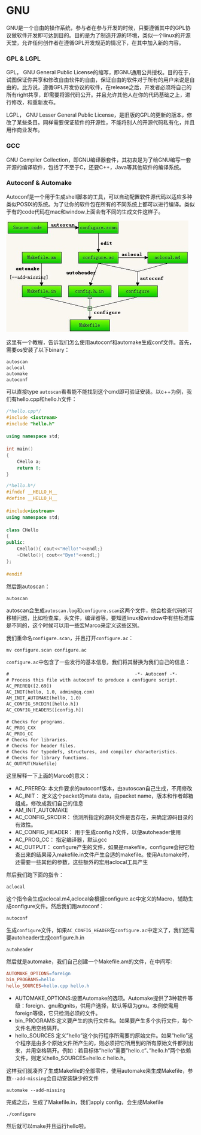 # GNU
GNU是一个自由的操作系统，参与者在参与开发的时候，只要遵循其中的GPL协议做软件开发即可达到目的。目的是为了制造开源的环境，类似一个linux的开源天堂，允许任何创作者在遵循GPL开发规范的情况下，在其中加入新的内容。

### GPL & LGPL
GPL， GNU General Public License的缩写，即GNU通用公共授权。目的在于，试图保证你共享和修改自由软件的自由，保证自由的软件对于所有的用户来说是自由的。比方说，遵循GPL开发协议的软件，在release之后，开发者必须将自己的所有right共享，即需要将源代码公开。并且允许其他人在你的代码基础之上，进行修改，和重新发布。

LGPL， GNU Lesser General Public License，是旧版的GPL的更新的版本，修改了某些条目。同样需要保证软件的开源性，不能将别人的开源代码私有化，并且用作商业发布。

### GCC
GNU Compiler Collection，即GNU编译器套件，其初衷是为了给GNU编写一套开源的编译软件，包括了不至于C，还要C++，Java等其他软件的编译系统。

### Autoconf & Automake
Autoconf是一个用于生成shell脚本的工具，可以自动配置软件源代码以适应多种类似POSIX的系统。为了让你的软件包在所有的不同系统上都可以进行编译。类似于有的code代码在mac和window上面会有不同的生成文件这样子。

<img src = "https://github.com/mingming741/RenneNotes/blob/master/Resource/Image/automake.jpg"/>

这里有一个教程，告诉我们怎么使用autoconf和automake生成conf文件。首先，需要os安装了以下binary：
```console
autoscan 
aclocal 
automake 
autoconf 
```
可以直接type `autoscan`看看能不能找到这个cmd即可验证安装。以c++为例，我们有hello.cpp和hello.h文件：
```c++
/*hello.cpp*/
#include <iostream>
#include "hello.h"

using namespace std;

int main()
{
    CHello a;
    return 0;
}
```
```c++
/*hello.h*/
#ifndef __HELLO_H__
#define __HELLO_H__

#include<iostream>
using namespace std;

class CHello
{
public:
    CHello(){ cout<<"Hello!"<<endl;}
    ~CHello(){ cout<<"Bye!"<<endl;}
};

#endif
```
然后跑autoscan：
```console
autoscan
```
autoscan会生成`autoscan.log`和`configure.scan`这两个文件，他会检查代码的可移植问题，比如检查库，头文件，编译器等。要知道linux和window中有些标准库是不同的，这个时候可以用一些宏Marco来定义这些区别。

我们重命名`configure.scan`，并且打开`configure.ac`：
```console
mv configure.scan configure.ac
```
`configure.ac`中包含了一些发行的基本信息，我们将其替换为我们自己的信息：
```
#                                               -*- Autoconf -*-
# Process this file with autoconf to produce a configure script.
AC_PREREQ([2.69])
AC_INIT(hello, 1.0, admin@qq.com)
AM_INIT_AUTOMAKE(hello, 1.0)
AC_CONFIG_SRCDIR([hello.h])
AC_CONFIG_HEADERS([config.h])

# Checks for programs.
AC_PROG_CXX
AC_PROG_CC
# Checks for libraries.
# Checks for header files.
# Checks for typedefs, structures, and compiler characteristics.
# Checks for library functions.
AC_OUTPUT(Makefile)
```
这里解释一下上面的Marco的意义：
* AC_PREREQ: 本文件要求的autoconf版本，由autoscan自己生成，不用修改
* AC_INIT： 定义这个packet的mata data，由packet name，版本和作者邮箱组成，修改成我们自己的信息
* AM_INIT_AUTOMAKE
* AC_CONFIG_SRCDIR： 侦测所指定的源码文件是否存在，来确定源码目录的有效性。
* AC_CONFIG_HEADER： 用于生成config.h文件，以便autoheader使用
* AC_PROG_CC： 指定编译器，默认gcc
* AC_OUTPUT： configure产生的文件，如果是makefile，configure会把它检查出来的结果带入makefile.in文件产生合适的makefile。使用Automake时，还需要一些其他的参数，这些额外的宏用aclocal工具产生

然后我们跑下面的指令：
```console
aclocal
```
这个指令会生成aclocal.m4,aclocal会根据configure.ac中定义的Macro，辅助生成configure文件。然后我们跑autoconf：
```console
autoconf
```
生成`configure`文件，如果`AC_CONFIG_HEADER`在`configure.ac`中定义了，我们还需要autoheader生成configure.h.in
```console
autoheader
```
然后就是automake，我们自己创建一个Makefile.am的文件，在中间写:
```makefile
AUTOMAKE_OPTIONS=foreign 
bin_PROGRAMS=hello 
hello_SOURCES=hello.cpp hello.h
```
* AUTOMAKE_OPTIONS:设置Automake的选项。Automake提供了3种软件等级：foreign、gnu和gnits，供用户选择，默认等级为gnu。本例使需用foreign等级，它只检测必须的文件。
* bin_PROGRAMS:定义要产生的执行文件名。如果要产生多个执行文件，每个文件名用空格隔开。
* hello_SOURCES 定义”hello”这个执行程序所需要的原始文件。如果”hello”这个程序是由多个原始文件所产生的，则必须把它所用到的所有原始文件都列出来，并用空格隔开。例如：若目标体”hello”需要”hello.c”、”hello.h”两个依赖文件，则定义hello_SOURCES=hello.c hello.h。

这样我们就凑齐了生成Makefile的全部零件，使用automake来生成Makefile，参数`--add-missing`会自动安装缺少的文件
```console
automake --add-missing
```
完成之后，生成了Makefile.in，我们apply config，会生成Makefile
```
./configure
```
然后就可以make并且运行hello啦。





